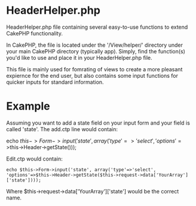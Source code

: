 HeaderHelper.php
=============

HeaderHelper.php file containing several easy-to-use functions to extend CakePHP functionality.

In CakePHP, the file is located under the '/View/helper/' directory under your main CakePHP directory (typically app).  Simply, find the function(s) you'd like to use and place it in your HeaderHelper.php file.

This file is mainly used for fomrating of views to create a more pleasant expiernce for the end user, but also contains some input functions for quicker inputs for standard information.

Example
=============

Assuming you want to add a state field on your input form and your field is called 'state'.  The add.ctp line would contain:

echo $this->Form->input('state', array('type'=>'select', 'options'=>$this->Header->getState()));

Edit.ctp would contain:
```
echo $this->Form->input('state', array('type'=>'select', 'options'=>$this->Header->getState($this->request->data['YourArray']['state'])));
```
Where $this->request->data['YourArray']['state'] would be the correct name.
